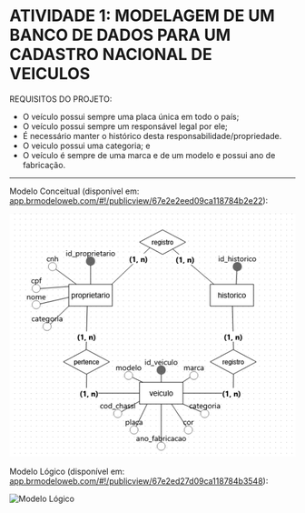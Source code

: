 # ATIVIDADE 1: MODELAGEM DE UM BANCO DE DADOS PARA UM CADASTRO NACIONAL DE VEICULOS

REQUISITOS DO PROJETO:

- O veículo possui sempre uma placa única em todo o país;
- O veículo possui sempre um responsável legal por ele;
- É necessário manter o histórico desta responsabilidade/propriedade.
- O veiculo possui uma categoria; e
- O veículo é sempre de uma marca e de um modelo e possui ano de fabricação.

---

Modelo Conceitual (disponível em: [app.brmodeloweb.com/#!/publicview/67e2e2eed09ca118784b2e22](https://app.brmodeloweb.com/#!/publicview/67e2e2eed09ca118784b2e22)):

![Modelo Conceitual](./Modelo%20Conceitual.png)

Modelo Lógico (disponível em: [app.brmodeloweb.com/#!/publicview/67e2ed27d09ca118784b3548](https://app.brmodeloweb.com/#!/publicview/67e2ed27d09ca118784b3548)):

![Modelo Lógico](./Modelo%20Lógico.png)
